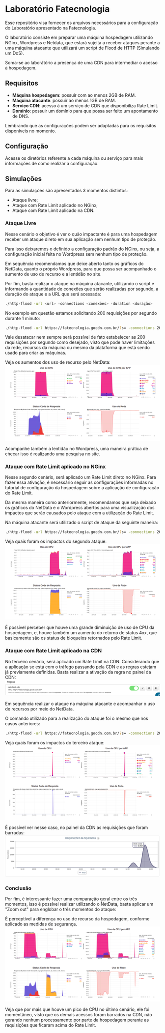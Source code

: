 # Laboratório Fatecnologia

Esse repositório visa fornecer os arquivos necessários para a configuração do Laboratório apresentado na Fatecnologia.

O laboratório consiste em preparar uma máquina hospedagem utilizando NGinx, Wordpress e Netdata, que estará sujeita a receber ataques perante a uma máquina atacante que utilizará um script de Flood de HTTP (Simulando um DoS).

Soma-se ao laborátório a presença de uma CDN para intermediar o acesso à hospedagem.

## Requisitos
- **Máquina hospedagem**: possuir com ao menos 2GB de RAM.
- **Máquina atacante**: possuir ao menos 1GB de RAM.
- **Serviço CDN**: acesso à um serviço de CDN que disponibiliza Rate Limit.
- **Domínio**: possuir um domínio para que possa ser feito um apontamento de DNS.

Lembrando que as configurações podem ser adaptadas para os requisitos disponíveis no momento.

## Configuração
Acesse os diretórios referente a cada máquina ou serviço para mais informações de como realizar a configuração.

## Simulações
Para as simulações são apresentados 3 momentos distintos:
- Ataque livre;
- Ataque com Rate Limit aplicado no NGinx;
- Ataque com Rate Limit aplicado na CDN.

### Ataque Livre
Nesse cenário o objetivo é ver o quão impactante é para uma hospedagem receber um ataque direto em sua aplicação sem nenhum tipo de proteção.

Para isso deixaremos o definido a configuração padrão do NGinx, ou seja, a configuração inicial feita no Wordpress sem nenhum tipo de proteção. 

Em sequência recomendamos que deixe aberto tanto os gráficos do NetData, quanto o próprio Wordpress, para que possa ser acompanhado o aumento de uso de recurso e a lentidão no site.

Por fim, basta realizar o ataque na máquina atacante, utilizando o script e informando a quantidade de conexões que serão realizadas por segundo, a duração do ataque e a URL que será acessada:

```bash
./http-flood -url <url> -connections <conexões> -duration <duração>
```

No exemplo em questão estamos solicitando 200 requisições por segundo durante 1 minuto:
```bash
./http-flood -url https://fatecnologia.gocdn.com.br/?s= -connections 200 -duration 60
```

Vale desatacar nem sempre será possível de fato estabelecer as 200 requisições por segundo como desejado, visto que pode haver limitações da rede, recursos da máquina ou mesmo da plataforma que está sendo usado para criar as máquinas.

Veja os aumentos dos uso de recurso pelo NetData:
![ataque-livre](./imgs/ataque-livre.png)

Acompanhe também a lentidão no Wordpress, uma maneira prática de checar isso é realizando uma pesquisa no site.

### Ataque com Rate Limit aplicado no NGinx
Nesse segundo cenário, será aplicado um Rate Limit direto no NGinx. Para fazer essa ativação, é necessário seguir as configurações informadas no tutorial de configuração da hospedagem sobre a aplicação de configuração do Rate Limit.

Da mesma maneira como anteriormente, recomendamos que seja deixado os gráficos do NetData e o Wordpress abertos para uma visualização dos impactos que serão causados pelo ataque com a utilização do Rate Limit.

Na máquina atacante será utilizado o script de ataque da seguinte maneira:
```bash
./http-flood -url https://fatecnologia.gocdn.com.br/?s= -connections 200 -duration 60
```

Veja quais foram os impactos do segundo ataque:
![rl-nginx](./imgs/rl-nginx.png)

É possível perceber que houve uma grande diminuição de uso de CPU da hospedagem, e, houve também um aumento do retorno de status 4xx, que basicamente são os status de bloqueios retornados pelo Rate Limit.

### Ataque com Rate Limit aplicado na CDN
No terceiro cenário, será aplicado um Rate Limit na CDN. Considerando que a aplicação se está com o tráfego passando pela CDN e as regras estejam já previamente definidas. Basta realizar a ativação da regra no painel da CDN:
![rl-gocache-ativacao](./imgs/rl-gocache-ativacao.png)

Em sequência realizar o ataque na máquina atacante e acompanhar o uso de recursos por meio do NetData.

O comando utilizado para a realização do ataque foi o mesmo que nos casos anteriores:
```bash
./http-flood -url https://fatecnologia.gocdn.com.br/?s= -connections 200 -duration 60
```

Veja quais foram os impactos do terceiro ataque:
![rl-gocache](./imgs/rl-gocache.png)

É possível ver nesse caso, no painel da CDN as requisições que foram barradas:
![rl-analytics-gocache](./imgs/rl-analytics-gocache.png)

### Conclusão
Por fim, é interessante fazer uma comparação geral entre os três momentos, isso é possível realizar utilizando o NetData, basta aplicar um "Zoom out" para englobar o três momentos do ataque:

É perceptível a diferença no uso de recurso da hospedagem, conforme aplicado as medidas de segurança.
![tres-ataques](./imgs/tres-ataques.png)

Veja que por mais que houve um pico de CPU no último cenário, ele foi momentâneo, visto que os demais acessos foram barrados na CDN, não gerando nenhum processamento por parte da hospedagem perante as requisições que ficaram acima do Rate Limit.